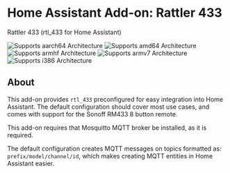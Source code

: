 # Home Assistant Add-on: Rattler 433

Rattler 433 (rtl_433 for Home Assistant)

![Supports aarch64 Architecture][aarch64-shield] ![Supports amd64 Architecture][amd64-shield] ![Supports armhf Architecture][armhf-shield] ![Supports armv7 Architecture][armv7-shield] ![Supports i386 Architecture][i386-shield]

## About

This add-on provides `rtl_433` preconfigured for easy integration into Home Assistant. The default configuration should cover most use cases, and comes with support for the Sonoff RM433 8 button remote.

This add-on requires that Mosquitto MQTT broker be installed, as it is required.

The default configuration creates MQTT messages on topics formatted as: `prefix/model/channel/id`, which makes creating MQTT entities in Home Assistant easier.

[aarch64-shield]: https://img.shields.io/badge/aarch64-yes-green.svg
[amd64-shield]: https://img.shields.io/badge/amd64-yes-green.svg
[armhf-shield]: https://img.shields.io/badge/armhf-yes-green.svg
[armv7-shield]: https://img.shields.io/badge/armv7-yes-green.svg
[i386-shield]: https://img.shields.io/badge/i386-yes-green.svg